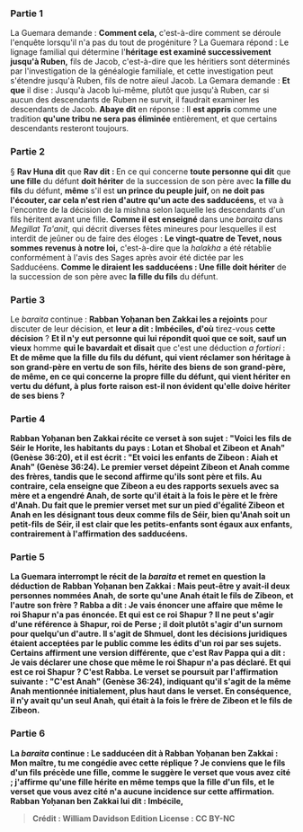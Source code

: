 
### Partie 1
La Guemara demande : <b>Comment cela,</b> c'est-à-dire comment se déroule l'enquête lorsqu'il n'a pas du tout de progéniture ? La Guemara répond : Le lignage familial qui détermine l'<b>héritage est examiné successivement jusqu'à Ruben,</b> fils de Jacob, c'est-à-dire que les héritiers sont déterminés par l'investigation de la généalogie familiale, et cette investigation peut s'étendre jusqu'à Ruben, fils de notre aïeul Jacob. La Gemara demande : <b>Et que</b> il dise : Jusqu'à Jacob</b> lui-même, plutôt que jusqu'à Ruben, car si aucun des descendants de Ruben ne survit, il faudrait examiner les descendants de Jacob. <b>Abaye dit</b> en réponse : Il <b>est appris</b> comme une tradition <b>qu'une tribu ne sera pas éliminée</b> entièrement, et que certains descendants resteront toujours.

### Partie 2
§ <b>Rav Huna dit</b> que <b>Rav dit : </b> En ce qui concerne <b>toute personne qui dit</b> que <b>une fille</b> du défunt <b>doit hériter</b> de la succession de son père avec <b>la fille du fils</b> du défunt, <b>même</b> s'il est <b>un prince du peuple juif, </b> on <b>ne doit pas l'écouter, car cela n'est rien d'autre qu'un acte des sadducéens,</b> et va à l'encontre de la décision de la mishna selon laquelle les descendants d'un fils héritent avant une fille. <b>Comme il est enseigné</b> dans une <i>baraita</i> dans <i>Megillat Ta'anit</i>, qui décrit diverses fêtes mineures pour lesquelles il est interdit de jeûner ou de faire des éloges : <b>Le vingt-quatre de Tevet, nous sommes revenus à notre loi,</b> c'est-à-dire que la <i>halakha</i> a été rétablie conformément à l'avis des Sages après avoir été dictée par les Sadducéens. <b>Comme le diraient les sadducéens : Une fille doit hériter</b> de la succession de son père avec <b>la fille du fils</b> du défunt.

### Partie 3
Le <i>baraita</i> continue : <b>Rabban Yoḥanan ben Zakkai les a rejoints</b> pour discuter de leur décision, et <b>leur a dit : Imbéciles, d'où</b> tirez-vous <b>cette décision</b> ? <b>Et il n'y eut personne qui lui répondit quoi que ce soit, sauf un vieux</b> homme <b>qui le bavardait et disait</b> que c'est une déduction <i>a fortiori</i> : <b>Et de même que la fille du <b>fils du défunt, qui vient</b> réclamer son héritage à son grand-père <b>en vertu de son fils, hérite</b> des biens de son grand-père, de même, en ce qui concerne la propre <b>fille du défunt, qui vient</b> hériter <b>en vertu</b> du défunt, <b>à plus forte raison</b> est-il <b>non</b> évident qu'elle doive hériter de ses biens ?

### Partie 4
Rabban Yoḥanan ben Zakkai <b>récite ce verset à son sujet : "Voici les fils de Séir le Horite, les habitants du pays : Lotan et Shobal et Zibeon et Anah"</b> (Genèse 36:20), <b>et il est écrit : "Et voici les enfants de Zibeon : Aiah et Anah"</b> (Genèse 36:24). Le premier verset dépeint Zibeon et Anah comme des frères, tandis que le second affirme qu'ils sont père et fils. <b>Au contraire,</b> cela <b>enseigne que Zibeon a eu des rapports sexuels avec sa mère et a engendré Anah,</b> de sorte qu'il était à la fois le père et le frère d'Anah. Du fait que le premier verset met sur un pied d'égalité Zibeon et Anah en les désignant tous deux comme fils de Séir, bien qu'Anah soit un petit-fils de Séir, il est clair que les petits-enfants sont égaux aux enfants, contrairement à l'affirmation des sadducéens.

### Partie 5
La Guemara interrompt le récit de la <i>baraita</i> et remet en question la déduction de Rabban Yoḥanan ben Zakkai : <b>Mais peut-être y avait-il deux</b> personnes nommées <b>Anah,</b> de sorte qu'une Anah était le fils de Zibeon, et l'autre son frère ? <b>Rabba a dit : Je vais énoncer une affaire</b> que même le <b>roi Shapur n'a pas énoncée. Et qui est ce roi Shapur ? Il ne peut s'agir d'une référence à Shapur, roi de Perse ; il doit plutôt s'agir d'un surnom pour quelqu'un d'autre. Il s'agit de <b>Shmuel,</b> dont les décisions juridiques étaient acceptées par le public comme les édits d'un roi par ses sujets. <b>Certains affirment</b> une version différente, que c'est <b>Rav Pappa</b> qui <b>a dit : Je vais déclarer une chose</b> que même le <b>roi Shapur n'a pas déclaré. Et qui est ce roi Shapur ? C'est Rabba. Le verset</b> se poursuit par <b>l'affirmation suivante : "C'est Anah"</b> (Genèse 36:24), indiquant qu'il s'agit <b>de la même <b>Anah</b> mentionnée <b>initialement,</b> plus haut dans le verset. En conséquence, il n'y avait qu'un seul Anah, qui était à la fois le frère de Zibeon et le fils de Zibeon.

### Partie 6
La <i>baraita</i> continue : Le sadducéen <b>dit à</b> Rabban Yoḥanan ben Zakkai : <b>Mon maître, tu me congédie avec cette</b> réplique ? Je conviens que le fils d'un fils précède une fille, comme le suggère le verset que vous avez cité ; j'affirme qu'une fille hérite en même temps que la fille d'un fils, et le verset que vous avez cité n'a aucune incidence sur cette affirmation. Rabban Yoḥanan ben Zakkai <b>lui dit : Imbécile,</b>

>Crédit : William Davidson Edition
>License : CC BY-NC